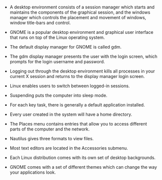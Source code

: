- A desktop environment consists of a session manager which starts and maintains the components
of the graphical session, and the windows manager which controls the placement and movement of windows, window title-bars and control.

- GNOME is a popular desktop environment and graphical user interface that runs on top of the Linux operating system.

- The default display manager for GNOME is called gdm.

- The gdm display manager presents the user with the login screen, which prompts for the login username and password.

- Logging out through the desktop environment kills all processes in your current X session and returns to the display manager login screen.

- Linux enables users to switch between logged-in sessions.

- Suspending puts the computer into sleep mode.

- For each key task, there is generally a default application installed.

- Every user created in the system will have a home directory.

- The Places menu contains entries that allow you to access different parts of the computer and the network.

- Nautilus gives three formats to view files.

- Most text editors are located in the Accessories submenu.

- Each Linux distribution comes with its own set of desktop backgrounds.

- GNOME comes with a set of different themes which can change the way your applications look.
